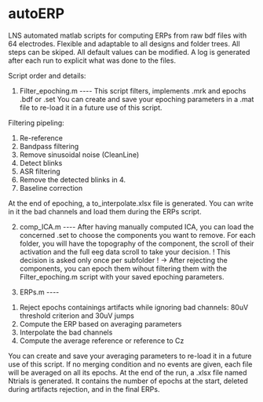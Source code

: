 # autoERP
LNS automated matlab scripts for computing ERPs from raw bdf files with 64 electrodes.
Flexible and adaptable to all designs and folder trees.
All steps can be skiped. All default values can be modified.
A log is generated after each run to explicit what was done to the files.

Script order and details:

1) Filter_epoching.m ----
   This script filters, implements .mrk and epochs .bdf or .set
   You can create and save your epoching parameters in a .mat file to re-load it in a future use of this script.

Filtering pipeling:
1. Re-reference
2. Bandpass filtering
3. Remove sinusoidal noise (CleanLine)
4. Detect blinks
5. ASR filtering
6. Remove the detected blinks in 4.
7. Baseline correction

At the end of epoching, a to_interpolate.xlsx file is generated. You can write in it the bad channels and load them during the ERPs script.

2) comp_ICA.m ----
   After having manually computed ICA, you can load the concerned .set to choose the components you want to remove.
   For each folder, you will have the topography of the component, the scroll of their activation and the full eeg data scroll to take your decision.
   ! This decision is asked only once per subfolder !
   -> After rejecting the components, you can epoch them wihout filtering them with the Filter_epoching.m script with your saved epoching parameters.


3) ERPs.m ----
1. Reject epochs containings artifacts while ignoring bad channels: 80uV threshold criterion and 30uV jumps
2. Compute the ERP based on averaging parameters 
4. Interpolate the bad channels
5. Compute the average reference or reference to Cz

You can create and save your averaging parameters to re-load it in a future use of this script.
If no merging condition and no events are given, each file will be averaged on all its epochs.
At the end of the run, a .xlsx file named Ntrials is generated. It contains the number of epochs at the start, deleted during artifacts rejection, and in the final ERPs.